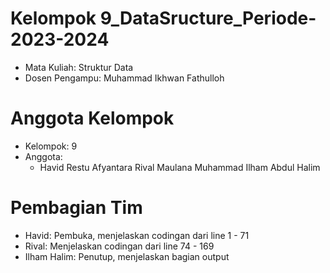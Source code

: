 # Kelompok 9_DataSructure_Periode-2023-2024
- Mata Kuliah: Struktur Data
- Dosen Pengampu: Muhammad Ikhwan Fathulloh
# Anggota Kelompok
- Kelompok: 9
- Anggota:
  - Havid Restu Afyantara
Rival Maulana
Muhammad Ilham Abdul Halim
# Pembagian Tim
- Havid: Pembuka, menjelaskan codingan dari line 1 - 71
- Rival: Menjelaskan codingan dari line 74 - 169
- Ilham Halim: Penutup, menjelaskan bagian output
